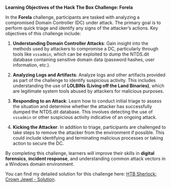 **Learning Objectives of the Hack The Box Challenge: Forela**

In the **Forela** challenge, participants are tasked with analyzing a compromised Domain Controller (DC) under attack. The primary goal is to perform quick triage and identify any signs of the attacker’s actions. Key objectives of this challenge include:

1. **Understanding Domain Controller Attacks**: Gain insight into the methods used by attackers to compromise a DC, particularly through tools like `vssadmin`, which can be exploited to dump the NTDS.dit database containing sensitive domain data (password hashes, user information, etc.).
    
2. **Analyzing Logs and Artifacts**: Analyze logs and other artifacts provided as part of the challenge to identify suspicious activity. This includes understanding the use of **LOLBINs (Living off the Land Binaries)**, which are legitimate system tools abused by attackers for malicious purposes.
    
3. **Responding to an Attack**: Learn how to conduct initial triage to assess the situation and determine whether the attacker has successfully dumped the NTDS.dit database. This involves detecting the use of `vssadmin` or other suspicious activity indicative of an ongoing attack.
    
4. **Kicking the Attacker**: In addition to triage, participants are challenged to take steps to remove the attacker from the environment if possible. This could include identifying and terminating malicious processes or taking action to secure the DC.

By completing this challenge, learners will improve their skills in **digital forensics**, **incident response**, and understanding common attack vectors in a Windows domain environment.

You can find my detailed solution for this challenge here: [HTB Sherlock: Crown Jewel - Solution](https://www.cyberwiredtraining.net/digital-forensics/htb-sherlock-crownjewel-1).
